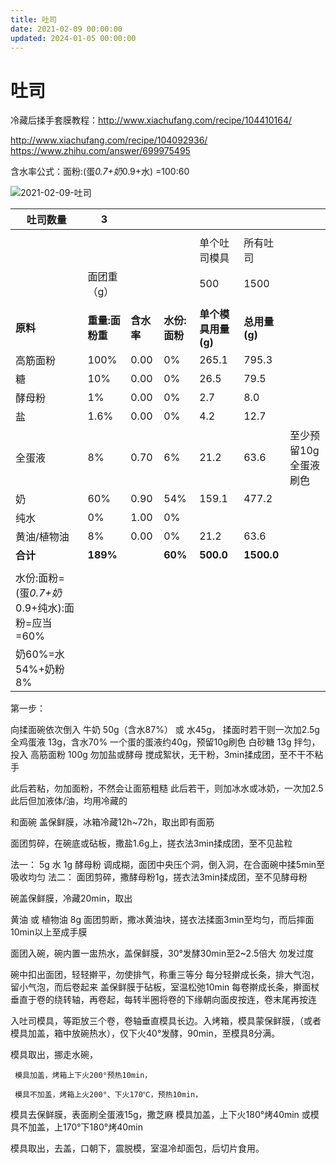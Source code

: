 ```yaml
---
title: 吐司
date: 2021-02-09 00:00:00
updated: 2024-01-05 00:00:00
---
```


# 吐司

冷藏后揉手套膜教程：http://www.xiachufang.com/recipe/104410164/

http://www.xiachufang.com/recipe/104092936/
https://www.zhihu.com/answer/699975495

含水率公式：面粉:(蛋*0.7+奶*0.9+水) =100:60

![2021-02-09-吐司](assets/2021-02-09-吐司.jpeg)

|  吐司数量<br/> | 3<br/> |  |  |  |  |  |
|-----|-----|-----|-----|-----|-----|-----|
|   |  |  |  |  |  |  |
|   |  |  |  | 单个吐司模具<br/> | 所有吐司<br/> |  |
|   | 面团重（g）<br/> |  |  | 500<br/> | 1500<br/> |  |
|   |  |  |  |  |  |  |
|  **原料**<br/> | **重量:面粉重**<br/> | **含水率**<br/> | **水份:面粉**<br/> | **单个模具用量(g)**<br/> | **总用量(g)**<br/> |  |
|  高筋面粉<br/> | 100%<br/> | 0.00<br/> | 0%<br/> | 265.1<br/> | 795.3<br/> |  |
|  糖<br/> | 10%<br/> | 0.00<br/> | 0%<br/> | 26.5<br/> | 79.5<br/> |  |
|  酵母粉<br/> | 1%<br/> | 0.00<br/> | 0%<br/> | 2.7<br/> | 8.0<br/> |  |
|  盐<br/> | 1.6%<br/> | 0.00<br/> | 0%<br/> | 4.2<br/> | 12.7<br/> |  |
|  全蛋液<br/> | 8%<br/> | 0.70<br/> | 6%<br/> | 21.2<br/> | 63.6<br/> | 至少预留10g全蛋液刷色<br/> |
|  奶<br/> | 60%<br/> | 0.90<br/> | 54%<br/> | 159.1<br/> | 477.2<br/> |  |
|  纯水<br/> | 0%<br/> | 1.00<br/> | 0%<br/> |  |  |  |
|  黄油/植物油<br/> | 8%<br/> | 0.00<br/> | 0%<br/> | 21.2<br/> | 63.6<br/> |  |
|  **合计**<br/> | **189%**<br/> |  | **60%**<br/> | **500.0**<br/> | **1500.0**<br/> |  |
|   |  |  |  |  |  |  |
|  水份:面粉=(蛋*0.7+奶*0.9+纯水):面粉=应当=60%<br/> |  |  |  |  |  |  |
|  奶60%=水54%+奶粉8%<br/> |  |  |  |  |  |  |

第一步：

向揉面碗依次倒入
牛奶 50g（含水87%） 或 水45g，
   揉面时若干则一次加2.5g
全鸡蛋液 13g，含水70%
        一个蛋的蛋液约40g，预留10g刷色
白砂糖 13g
拌匀，投入
高筋面粉 100g
勿加盐或酵母
搅成絮状，无干粉，3min揉成团，至不干不粘手

此后若粘，勿加面粉，不然会让面筋粗糙
此后若干，则加冰水或冰奶，一次加2.5
此后但加液体/油，均用冷藏的

和面碗 盖保鲜膜，冰箱冷藏12h~72h，取出即有面筋

面团剪碎，在碗底或砧板，撒盐1.6g上，搓衣法3min揉成团，至不见盐粒

法一：
  5g 水
  1g 酵母粉
调成糊，面团中央压个洞，倒入洞，在合面碗中揉5min至吸收均匀
法二：
  面团剪碎，撒酵母粉1g，搓衣法3min揉成团，至不见酵母粉

碗盖保鲜膜，冷藏20min，取出

黄油 或 植物油 8g
面团剪断，撒冰黄油块，搓衣法揉面3min至均匀，而后摔面10min以上至成手膜

面团入碗，碗内置一盅热水，盖保鲜膜，30°发酵30min至2~2.5倍大
  勿发过度

碗中扣出面团，轻轻擀平，勿使排气，称重三等分
每分轻擀成长条，排大气泡，留小气泡，而后卷起来
盖保鲜膜于砧板，室温松弛10min
每卷擀成长条，擀面杖垂直于卷的绕转轴，再卷起，每转半圈将卷的下缘朝向面皮按连，卷末尾再按连

入吐司模具，等距放三个卷，卷轴垂直模具长边。入烤箱，模具蒙保鲜膜，（或者模具加盖，箱中放碗热水），仅下火40°发酵，90min，至模具8分满。

模具取出，挪走水碗，

     模具加盖，烤箱上下火200°预热10min，

     模具不加盖，烤箱上火200°、下火170℃，预热10min，

模具去保鲜膜，表面刷全蛋液15g，撒芝麻
   模具加盖，上下火180°烤40min
   或模具不加盖，上170°下180°烤40min

模具取出，去盖，口朝下，震脱模，室温冷却面包，后切片食用。
